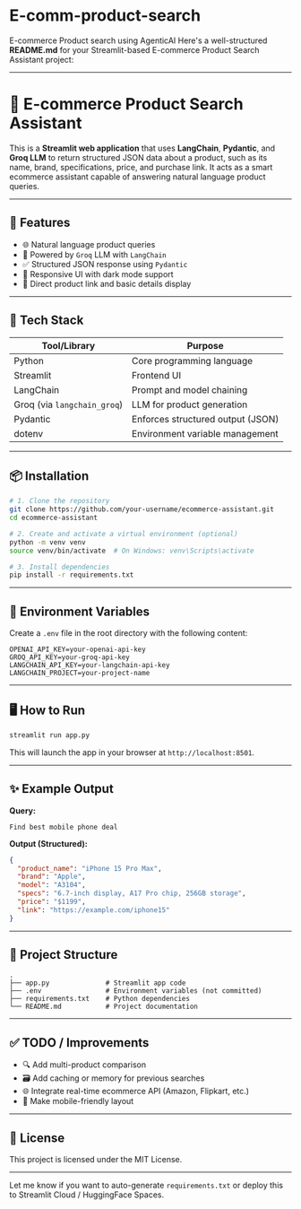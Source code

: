 # E-comm-product-search
E-commerce Product search using AgenticAI
Here's a well-structured **README.md** for your Streamlit-based E-commerce Product Search Assistant project:

---

# 🛒 E-commerce Product Search Assistant

This is a **Streamlit web application** that uses **LangChain**, **Pydantic**, and **Groq LLM** to return structured JSON data about a product, such as its name, brand, specifications, price, and purchase link. It acts as a smart ecommerce assistant capable of answering natural language product queries.

---

## 🚀 Features

* 🌐 Natural language product queries
* 🤖 Powered by `Groq` LLM with `LangChain`
* ✅ Structured JSON response using `Pydantic`
* 🎨 Responsive UI with dark mode support
* 🔗 Direct product link and basic details display

---

## 🧰 Tech Stack

| Tool/Library                | Purpose                           |
| --------------------------- | --------------------------------- |
| Python                      | Core programming language         |
| Streamlit                   | Frontend UI                       |
| LangChain                   | Prompt and model chaining         |
| Groq (via `langchain_groq`) | LLM for product generation        |
| Pydantic                    | Enforces structured output (JSON) |
| dotenv                      | Environment variable management   |

---

## 📦 Installation

```bash
# 1. Clone the repository
git clone https://github.com/your-username/ecommerce-assistant.git
cd ecommerce-assistant

# 2. Create and activate a virtual environment (optional)
python -m venv venv
source venv/bin/activate  # On Windows: venv\Scripts\activate

# 3. Install dependencies
pip install -r requirements.txt
```

---

## 🔑 Environment Variables

Create a `.env` file in the root directory with the following content:

```env
OPENAI_API_KEY=your-openai-api-key
GROQ_API_KEY=your-groq-api-key
LANGCHAIN_API_KEY=your-langchain-api-key
LANGCHAIN_PROJECT=your-project-name
```

---

## 🖥️ How to Run

```bash
streamlit run app.py
```

This will launch the app in your browser at `http://localhost:8501`.

---

## ✨ Example Output

**Query:**

```
Find best mobile phone deal
```

**Output (Structured):**

```json
{
  "product_name": "iPhone 15 Pro Max",
  "brand": "Apple",
  "model": "A3104",
  "specs": "6.7-inch display, A17 Pro chip, 256GB storage",
  "price": "$1199",
  "link": "https://example.com/iphone15"
}
```

---

## 📁 Project Structure

```
.
├── app.py              # Streamlit app code
├── .env                # Environment variables (not committed)
├── requirements.txt    # Python dependencies
└── README.md           # Project documentation
```

---

## ✅ TODO / Improvements

* 🔍 Add multi-product comparison
* 🗃️ Add caching or memory for previous searches
* 🌐 Integrate real-time ecommerce API (Amazon, Flipkart, etc.)
* 📱 Make mobile-friendly layout

---

## 📄 License

This project is licensed under the MIT License.

---

Let me know if you want to auto-generate `requirements.txt` or deploy this to Streamlit Cloud / HuggingFace Spaces.

